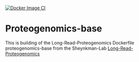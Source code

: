 [![Docker Image CI](https://github.com/adeslatt/proteogenomics-base/actions/workflows/docker-image.yml/badge.svg)](https://github.com/adeslatt/proteogenomics-base/actions/workflows/docker-image.yml)
# Proteogenomics-base

This is building of the Long-Read-Proteogenomics Dockerfile proteogenomics-base from the Sheynkman-Lab [Long-Read-Proteogenomics](https://github.com/sheynkman-lab/Long-Read-Proteogenomics)

